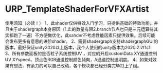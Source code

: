 # URP_TemplateShaderForVFXArtist
使用须知（必读！）
1、此shader仅供特效入门学习，只提供基础的特效功能，并且由于shadergraph本身原因（1.宏的数量有限2.branch节点也只是三元运算符其实都跑了一遍）不方便做优化，此sahder不考虑性能因素只提供效果。后续可能会发布更多有意思的进阶shader。
2、需要shadergraph支持shadergraphGUI的版本，最好保证unity2020以上版本，我个人使用的unity版本为2020.2.2f1c1
3、所有参数面板的是否粒子系统控制UV ，对应的开启customData XY通道控制UV XYspeed。顶点色RGB通道控制颜色倾向，A通道控制透明度。
4、如果对效果有想法，有余力的可以自己改动，各个模块都已经分类完毕打上了组。

 
